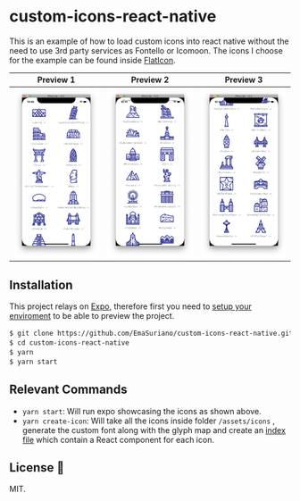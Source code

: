 # custom-icons-react-native

This is an example of how to load custom icons into react native without the need to use 3rd party services as Fontello or Icomoon. The icons I choose for the example can be found inside [FlatIcon](https://www.flaticon.com/packs/landmarks-and-monuments-18).

<!-- I wrote an article explaining how it works and the advantages/disadvantages of this approach in case you want to know more.  -->

| Preview 1                          | Preview 2                          | Preview 3                          |
| ---------------------------------- | ---------------------------------- | ---------------------------------- |
| ![preview1](./assets/preview1.png) | ![preview2](./assets/preview2.png) | ![preview3](./assets/preview3.png) |

## Installation

This project relays on [Expo](https://expo.io), therefore first you need to [setup your enviroment](https://docs.expo.io/versions/v32.0.0/introduction/installation/) to be able to preview the project.

```bash
$ git clone https://github.com/EmaSuriano/custom-icons-react-native.git
$ cd custom-icons-react-native
$ yarn
$ yarn start
```

## Relevant Commands

- `yarn start`: Will run expo showcasing the icons as shown above.
- `yarn create-icon`: Will take all the icons inside folder `/assets/icons` , generate the custom font along with the glyph map and create an [index file](/src/Icon/index.js) which contain a React component for each icon.

## License 📝

MIT.
